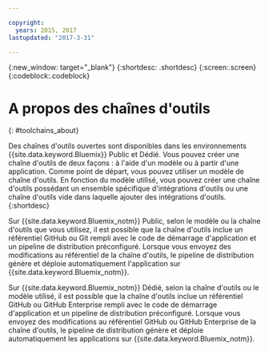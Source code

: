 ```yaml
---

copyright:
  years: 2015, 2017
lastupdated: "2017-3-31"

---
```


{:new_window: target="_blank"}
{:shortdesc: .shortdesc}
{:screen:.screen}
{:codeblock:.codeblock}


# A propos des chaînes d'outils    
{: #toolchains_about}  

Des chaînes d'outils ouvertes sont disponibles dans les environnements {{site.data.keyword.Bluemix}} Public et Dédié. Vous pouvez créer une chaîne d'outils de deux façons : à l'aide d'un modèle ou à partir d'une application. Comme point de départ, vous pouvez utiliser un modèle de chaîne d'outils. En fonction du modèle utilisé, vous pouvez créer une chaîne d'outils possédant un ensemble spécifique d'intégrations d'outils ou une chaîne d'outils vide dans laquelle ajouter des intégrations d'outils.    
{:shortdesc}

Sur {{site.data.keyword.Bluemix_notm}} Public, selon le modèle ou la chaîne d'outils que vous utilisez, il est possible que la chaîne d'outils inclue un référentiel GitHub ou Git rempli avec le code de démarrage d'application et un pipeline de distribution préconfiguré. Lorsque vous envoyez des modifications au référentiel de la chaîne d'outils, le pipeline de distribution génère et déploie automatiquement l'application sur {{site.data.keyword.Bluemix_notm}}.

Sur {{site.data.keyword.Bluemix_notm}} Dédié, selon la chaîne d'outils ou le modèle utilisé, il est possible que la chaîne d'outils inclue un référentiel GitHub ou GitHub Enterprise rempli avec le code de démarrage d'application et un pipeline de distribution préconfiguré. Lorsque vous envoyez des modifications au référentiel GitHub ou GitHub Enterprise de la chaîne d'outils, le pipeline de distribution génère et déploie automatiquement les applications sur {{site.data.keyword.Bluemix_notm}}.
